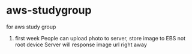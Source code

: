 aws-studygroup
==============

for aws study group

1. first week
	People can upload photo to server, store image to EBS not root device
	Server will response image url right away


